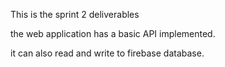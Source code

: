 This is the sprint 2 deliverables 

the web application has a basic API implemented.

it can also read and write to firebase database.
